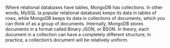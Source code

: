 
Where relational databases have tables, MongoDB has collections. In other words, MySQL (a popular relational database) keeps its data in tables of rows, while MongoDB keeps its data in collections of documents, which you can think of as a group of documents.
Internally, MongoDB stores documents in a format called Binary JSON, or BSON.
In theory, each document in a collection can have a completely different structure; in practice, a collection’s document will be relatively uniform.
